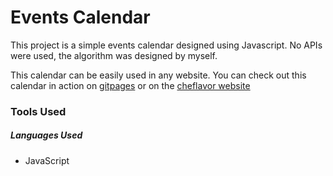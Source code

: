<h1> Events Calendar</h1>

<p>This project is a simple events calendar designed using Javascript. No APIs were used, the algorithm was designed by myself.

This calendar can be easily used in any website. You can check out this calendar in action on <a href="https://mtisby.github.io/javascript-calendar/">gitpages</a> or on the <a href="https://github.com/mtisby/cheflavorExpress">cheflavor website</a>
</p>

<h3>Tools Used</h3>

<h5>Languages Used</h5>
<ul>
    <li>JavaScript</li>
</ul>
